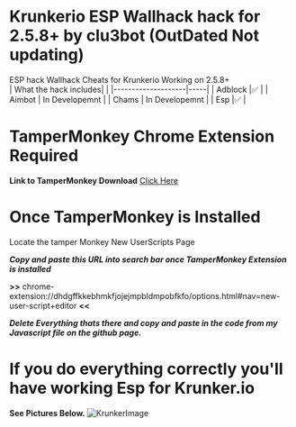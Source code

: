 # Krunkerio ESP Wallhack hack for 2.5.8+ by clu3bot (OutDated Not updating)
ESP hack Wallhack Cheats for Krunkerio Working on 2.5.8+  
| What the hack includes|   |
|--------------------|-----|
| Adblock            |✅  |
| Aimbot             | In Developemnt    |
| Chams              | In Developemnt    |
| Esp                |✅  |
# TamperMonkey Chrome Extension Required
**Link to TamperMonkey Download**
[Click Here](https://chrome.google.com/webstore/detail/tampermonkey/dhdgffkkebhmkfjojejmpbldmpobfkfo?hl=en)

# Once TamperMonkey is Installed

Locate the tamper Monkey New UserScripts Page 

***Copy and paste this URL into search bar once TamperMonkey Extension is installed***

**>>** chrome-extension://dhdgffkkebhmkfjojejmpbldmpobfkfo/options.html#nav=new-user-script+editor **<<**

***Delete Everything thats there and copy and paste in the code from my Javascript file on the github page.***

# If you do everything correctly you'll have working Esp for Krunker.io
**See Pictures Below.**
![KrunkerImage](/images/image1.png)
